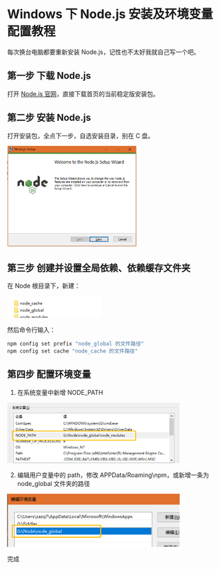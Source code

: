 # Windows 下 Node.js 安装及环境变量配置教程
每次换台电脑都要重新安装 Node.js，记性也不太好我就自己写一个吧。

## 第一步 下载 Node.js
打开 [Node.js 官网](https://nodejs.org/zh-cn/)，直接下载首页的当前稳定版安装包。

## 第二步 安装 Node.js
打开安装包，全点下一步，自选安装目录，别在 C 盘。

<img src="/images/Node初始化/node-install.png" width="300">

## 第三步 创建并设置全局依赖、依赖缓存文件夹
在 Node 根目录下，新建：

<img src="/images/Node初始化/node-dir.png" width="220" alr="node 全局文件夹">

然后命令行输入：

```sh
npm config set prefix "node_global 的文件路径"
npm config set cache "node_cache 的文件路径"
```

## 第四步 配置环境变量

1. 在系统变量中新增 NODE_PATH

<img src="/images/Node初始化/node-sys-var.png" width="400">

2. 编辑用户变量中的 path，修改 APPData/Roaming\npm，或新增一条为 node_global 文件夹的路径

<img src="/images/Node初始化/node-user-var.png" width="400">

完成









